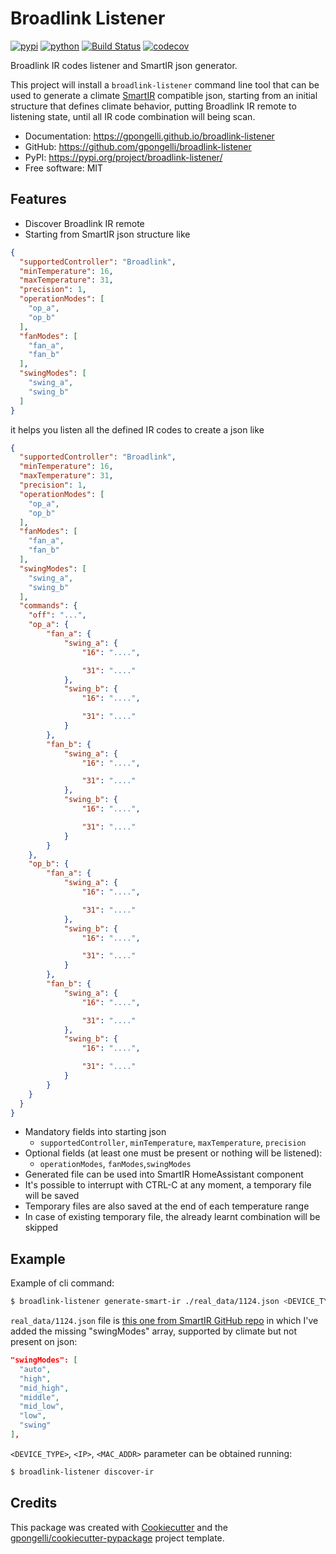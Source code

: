 # Broadlink Listener


[![pypi](https://img.shields.io/pypi/v/broadlink-listener.svg)](https://pypi.org/project/broadlink-listener/)
[![python](https://img.shields.io/pypi/pyversions/broadlink-listener.svg)](https://pypi.org/project/broadlink-listener/)
[![Build Status](https://github.com/gpongelli/broadlink-listener/actions/workflows/dev.yml/badge.svg)](https://github.com/gpongelli/broadlink-listener/actions/workflows/dev.yml)
[![codecov](https://codecov.io/gh/gpongelli/broadlink-listener/branch/main/graphs/badge.svg)](https://codecov.io/github/gpongelli/broadlink-listener)



Broadlink IR codes listener and SmartIR json generator.

This project will install a `broadlink-listener` command line tool that can be used to generate a climate [SmartIR](https://github.com/smartHomeHub/SmartIR)
compatible json, starting from an initial structure that defines climate behavior, putting Broadlink IR remote to
listening state, until all IR code combination will being scan.


* Documentation: <https://gpongelli.github.io/broadlink-listener>
* GitHub: <https://github.com/gpongelli/broadlink-listener>
* PyPI: <https://pypi.org/project/broadlink-listener/>
* Free software: MIT


## Features

* Discover Broadlink IR remote
* Starting from SmartIR json structure like
```json
{
  "supportedController": "Broadlink",
  "minTemperature": 16,
  "maxTemperature": 31,
  "precision": 1,
  "operationModes": [
    "op_a",
    "op_b"
  ],
  "fanModes": [
    "fan_a",
    "fan_b"
  ],
  "swingModes": [
    "swing_a",
    "swing_b"
  ]
}
```
  it helps you listen all the defined IR codes to create a json like
```json
{
  "supportedController": "Broadlink",
  "minTemperature": 16,
  "maxTemperature": 31,
  "precision": 1,
  "operationModes": [
    "op_a",
    "op_b"
  ],
  "fanModes": [
    "fan_a",
    "fan_b"
  ],
  "swingModes": [
    "swing_a",
    "swing_b"
  ],
  "commands": {
    "off": "...",
    "op_a": {
        "fan_a": {
            "swing_a": {
                "16": "....",

                "31": "...."
            },
            "swing_b": {
                "16": "....",

                "31": "...."
            }
        },
        "fan_b": {
            "swing_a": {
                "16": "....",

                "31": "...."
            },
            "swing_b": {
                "16": "....",

                "31": "...."
            }
        }
    },
    "op_b": {
        "fan_a": {
            "swing_a": {
                "16": "....",

                "31": "...."
            },
            "swing_b": {
                "16": "....",

                "31": "...."
            }
        },
        "fan_b": {
            "swing_a": {
                "16": "....",

                "31": "...."
            },
            "swing_b": {
                "16": "....",

                "31": "...."
            }
        }
    }
  }
}
```

* Mandatory fields into starting json
  * `supportedController`, `minTemperature`, `maxTemperature`, `precision`
* Optional fields (at least one must be present or nothing will be listened):
  * `operationModes`, `fanModes`,`swingModes`
* Generated file can be used into SmartIR HomeAssistant component
* It's possible to interrupt with CTRL-C at any moment, a temporary file will be saved
* Temporary files are also saved at the end of each temperature range
* In case of existing temporary file, the already learnt combination will be skipped


## Example

Example of cli command:
```bash
$ broadlink-listener generate-smart-ir ./real_data/1124.json <DEVICE_TYPE> <IP> <MAC_ADDR> -n dry -n fan_only -s eco_cool
```

`real_data/1124.json` file is [this one from SmartIR GitHub repo](https://github.com/smartHomeHub/SmartIR/blob/master/codes/climate/1124.json)
in which I've added the missing "swingModes" array, supported by climate but not present on json:
```json
"swingModes": [
  "auto",
  "high",
  "mid_high",
  "middle",
  "mid_low",
  "low",
  "swing"
],
```

`<DEVICE_TYPE>`, `<IP>`, `<MAC_ADDR>` parameter can be obtained running:
```bash
$ broadlink-listener discover-ir
```


## Credits

This package was created with [Cookiecutter](https://github.com/audreyr/cookiecutter)
and the [gpongelli/cookiecutter-pypackage](https://github.com/gpongelli/cookiecutter-pypackage) project template.

